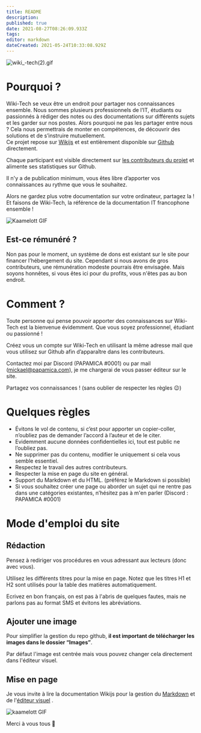 ```yaml
---
title: README
description: 
published: true
date: 2021-08-27T08:26:09.933Z
tags: 
editor: markdown
dateCreated: 2021-05-24T10:33:08.929Z
---
```


![wiki_-_tech_(2).gif](https://wiki-tech.io/wiki_-_tech_(2).gif)

# Pourquoi ?

Wiki-Tech se veux être un endroit pour partager nos connaissances ensemble. Nous sommes plusieurs professionnels de l’IT, étudiants ou passionnés à rédiger des notes ou des documentations sur différents sujets et les garder sur nos postes. Alors pourquoi ne pas les partager entre nous ? Cela nous permettrais de monter en compétences, de découvrir des solutions et de s’instruire mutuellement.  
Ce projet repose sur  [Wikijs](https://js.wiki/)  et est entièrement disponible sur  [Github](https://github.com/PAPAMICA/Wiki-Tech.io)  directement.

Chaque participant est visible directement sur  [les contributeurs du projet](https://github.com/PAPAMICA/Wiki-Tech.io/graphs/contributors)  et alimente ses statistiques sur Github.

Il n'y a de publication minimum, vous êtes libre d’apporter vos connaissances au rythme que vous le souhaitez.

Alors ne gardez plus votre documentation sur votre ordinateur, partagez la !  
Et faisons de Wiki-Tech, la référence de la documentation IT francophone ensemble !

![Kaamelott GIF](https://media2.giphy.com/media/rl7Q4gxngrxVC/giphy.gif?cid=790b7611f2950e7ffa0706b0fbe057a8b2060010224587d8&rid=giphy.gif&ct=g)

## Est-ce rémunéré ?

Non pas pour le moment, un système de dons est existant sur le site pour financer l’hébergement du site. Cependant si nous avons de gros contributeurs, une rémunération modeste pourrais être envisagée. Mais soyons honnêtes, si vous êtes ici pour du profits, vous n'êtes pas au bon endroit.

# Comment ?

Toute personne qui pense pouvoir apporter des connaissances sur Wiki-Tech est la bienvenue évidemment. Que vous soyez professionnel, étudiant ou passionné !

Créez vous un compte sur Wiki-Tech en utilisant la même adresse mail que vous utilisez sur Github afin d’apparaître dans les contributeurs.

Contactez moi par Discord (PAPAMICA #0001) ou par mail (mickael@papamica.com), je me chargerai de vous passer éditeur sur le site.

Partagez vos connaissances ! (sans oublier de respecter les règles 😉)

# Quelques règles

-   Évitons le vol de contenu, si c’est pour apporter un copier-coller, n’oubliez pas de demander l’accord à l’auteur et de le citer.
-   Evidemment aucune données confidentielles ici, tout est public ne l’oubliez pas.
-   Ne supprimer pas du contenu, modifier le uniquement si cela vous semble essentiel.
-   Respectez le travail des autres contributeurs.
-   Respecter la mise en page du site en général.
-   Support du Markdown et du HTML. (préférez le Markdown si possible)
-   Si vous souhaitez créer une page ou aborder un sujet qui ne rentre pas dans une catégories existantes, n’hésitez pas à m'en parler (Discord : PAPAMICA #0001)

# Mode d'emploi du site

## Rédaction

Pensez à rediriger vos procédures en vous adressant aux lecteurs (donc avec vous).

Utilisez les différents titres pour la mise en page. Notez que les titres H1 et H2 sont utilisés pour la table des matières automatiquement.

Ecrivez en bon français, on est pas à l'abris de quelques fautes, mais ne parlons pas au format SMS et évitons les abréviations.

## Ajouter une image

Pour simplifier la gestion du repo github, **il est important de télécharger les images dans le dossier “Images”**.

Par défaut l'image est centrée mais vous pouvez changer cela directement dans l'éditeur visuel.

## Mise en page

Je vous invite à lire la documentation Wikijs pour la gestion du  [Markdown](https://docs.requarks.io/editors/markdown)  et de l'[éditeur visuel](https://docs.requarks.io/editors/visualeditor) .

![kaamelott GIF](https://media0.giphy.com/media/rhQENGnznnBT2/giphy.gif?cid=ecf05e47gtkr3znsehjzw6rme97npbr6c3ew83v9gtc32r1u&rid=giphy.gif&ct=g)

Merci à vous tous 💙
